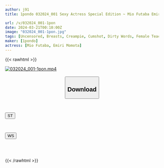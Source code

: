 ```yaml
---
author: j91
title: 1pondo 032024_001 Sexy Actress Special Edition ~ Mio Futaba Emiri Momota ~ Mio Futaba Emiri Momota

url: /v/032024_001-1pon
date: 2024-03-21T00:10:00Z
image: "032024_001-1pon.jpg"
tags: [Uncensored, Breasts, Creampie, Cumshot, Dirty Words, Female Teacher, Nice Ass, Sexy Legs, Shaved, Slender]
maker: [1pondo]
actress: [Mio Futaba, Emiri Momota]
---
```



{{< rawhtml >}}

<div class="video" data-videoid="OP9wkLlVp8s7pJ">
    <a href="javascript:;">
        <img src="/v/032024_001-1pon/032024_001-1pon.jpg" width="WIDTH" height="HEIGHT" alt="032024_001-1pon.mp4" loading="lazy">
    </a>
</div>

<script type="text/javascript" src="https://j91.asia/asset/on-demand-st.js"></script>

<br>
  <link rel="stylesheet" href="https://j91.asia/asset/bs5.css">
  
  <center>
  <button class="btn btn-primary" type="button" data-bs-toggle="collapse" data-bs-target=".multi-collapse" aria-expanded="false" aria-controls="multiCollapseExample1 multiCollapseExample2"><h2>Download</h2></button></center>
</p>
<div class="row">
  <div class="col">
    <div class="collapse multi-collapse" id="multiCollapseExample1">
      <div class="card card-body">
	      	      <br>
<div class="buttons">  
<p><a href="https://streamtape.to/v/OP9wkLlVp8s7pJ" target="_blank"><button class="btn-hover color-3"><i class="fa fa-download"></i> ST</button></a></p></div>
    </div>
  </div>
</div>
  <div class="col">
    <div class="collapse multi-collapse" id="multiCollapseExample2">
      <div class="card card-body">
	      <br>
<div class="buttons">
<p><a href="https://wolfstream.tv/twrw5e0x3rhl" target="_blank"><button class="btn-hover color-8"><i class="fa fa-download"></i> WS</button></a></p></div>
<br><br>
      </div>
    </div>
  </div>
</div>

{{< /rawhtml >}}